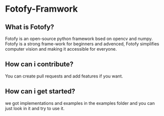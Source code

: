 # Fotofy-Framwork

## What is Fotofy?
Fotofy is an open-source python framework bsed on opencv and numpy.
Fotofy is a strong frame-work for beginners and advenced,
Fotofy simplifies computer vision and making it accessible for everyone.

## How can i contribute?
You can create pull requests and add features if you want.

## How can i get started?
we got implementations and examples in the examples folder and
you can just look in it and try to use it.

